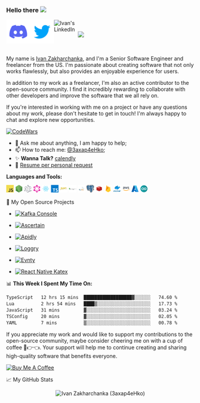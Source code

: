 ### Hello there <img src="https://media.giphy.com/media/hvRJCLFzcasrR4ia7z/giphy.gif" width="25px">

<a href="https://discord.gg/9jzFhng">
  <img align="left" alt="Ivan's Discord" width="64px" src="https://raw.githubusercontent.com/github/explore/80688e429a7d4ef2fca1e82350fe8e3517d3494d/topics/discord/discord.png" />
</a>
<a href="https://twitter.com/3axap4eHko">
  <img align="left" alt="Ivan's Twitter" width="64px" src="https://raw.githubusercontent.com/github/explore/80688e429a7d4ef2fca1e82350fe8e3517d3494d/topics/twitter/twitter.png" />
</a>
<a href="https://www.linkedin.com/in/3axap4eHko/">
  <img align="left" alt="Ivan's LinkedIn" width="64px" src="https://cdn.cdnlogo.com/logos/l/66/linkedin-icon.svg" />
</a>
<br />

![](https://visitor-badge.glitch.me/badge?page_id=3axap4eHko.3axap4eHko)

<br />

My name is [Ivan Zakharchanka](https://zource.dev/), and I'm a Senior Software Engineer and freelancer from the US. I'm passionate about creating software that not only works flawlessly, but also provides an enjoyable experience for users.

In addition to my work as a freelancer, I'm also an active contributor to the open-source community. I find it incredibly rewarding to collaborate with other developers and improve the software that we all rely on.

If you're interested in working with me on a project or have any questions about my work, please don't hesitate to get in touch! I'm always happy to chat and explore new opportunities.

[![CodeWars](https://www.codewars.com/users/3axap4eHko/badges/large)](https://www.codewars.com/users/3axap4eHko)

- 💬 Ask me about anything, I am happy to help;
- 📫 How to reach me: [@3axap4eHko](https://twitter.com/3axap4eHko);
- ✨ **Wanna Talk?** [calendly](https://calendly.com/ivan-z)
- 📝 [Resume per personal request](https://www.linkedin.com/in/3axap4eHko/)

**Languages and Tools:**

<code><img height="20" src="https://raw.githubusercontent.com/github/explore/80688e429a7d4ef2fca1e82350fe8e3517d3494d/topics/javascript/javascript.png"></code>
<code><img height="20" src="https://raw.githubusercontent.com/github/explore/80688e429a7d4ef2fca1e82350fe8e3517d3494d/topics/nodejs/nodejs.png"></code>
<code><img height="20" src="https://raw.githubusercontent.com/github/explore/80688e429a7d4ef2fca1e82350fe8e3517d3494d/topics/electron/electron.png"></code>
<code><img height="20" src="https://raw.githubusercontent.com/github/explore/5c058a388828bb5fde0bcafd4bc867b5bb3f26f3/topics/graphql/graphql.png"></code>
<code><img height="20" src="https://raw.githubusercontent.com/github/explore/80688e429a7d4ef2fca1e82350fe8e3517d3494d/topics/react/react.png"></code>
<code><img height="20" src="https://raw.githubusercontent.com/github/explore/80688e429a7d4ef2fca1e82350fe8e3517d3494d/topics/typescript/typescript.png"></code>
<code><img height="20" src="https://raw.githubusercontent.com/github/explore/80688e429a7d4ef2fca1e82350fe8e3517d3494d/topics/babel/babel.png"></code>
<code><img height="20" src="https://raw.githubusercontent.com/github/explore/80688e429a7d4ef2fca1e82350fe8e3517d3494d/topics/mongodb/mongodb.png"></code>
<code><img height="20" src="https://raw.githubusercontent.com/github/explore/80688e429a7d4ef2fca1e82350fe8e3517d3494d/topics/mysql/mysql.png"></code>
<code><img height="20" src="https://raw.githubusercontent.com/github/explore/80688e429a7d4ef2fca1e82350fe8e3517d3494d/topics/postgresql/postgresql.png"></code>
<code><img height="20" src="https://raw.githubusercontent.com/github/explore/80688e429a7d4ef2fca1e82350fe8e3517d3494d/topics/redis/redis.png"></code>
<code><img height="20" src="https://raw.githubusercontent.com/github/explore/80688e429a7d4ef2fca1e82350fe8e3517d3494d/topics/firebase/firebase.png"></code>
<code><img height="20" src="https://raw.githubusercontent.com/github/explore/80688e429a7d4ef2fca1e82350fe8e3517d3494d/topics/docker/docker.png"></code>
<code><img height="20" src="https://raw.githubusercontent.com/github/explore/80688e429a7d4ef2fca1e82350fe8e3517d3494d/topics/aws/aws.png"></code>
<code><img height="20" src="https://raw.githubusercontent.com/github/explore/80688e429a7d4ef2fca1e82350fe8e3517d3494d/topics/azure/azure.png"></code>
<code><img height="20" src="https://raw.githubusercontent.com/github/explore/80688e429a7d4ef2fca1e82350fe8e3517d3494d/topics/arduino/arduino.png"></code>

💖 My Open Source Projects

 - [![Kafka Console](https://img.shields.io/npm/v/kafka-console.svg?style=for-the-badge&label=Kafka%20Console&logo=github&maxAge=43200)](https://github.com/3axap4eHko/kafka-console)

 - [![Ascertain](https://img.shields.io/npm/v/ascertain.svg?style=for-the-badge&label=Ascertain&logo=github&maxAge=43200)](https://github.com/3axap4eHko/ascertain)

 - [![Apidly](https://img.shields.io/npm/v/apidly.svg?style=for-the-badge&label=Apidly&logo=github&maxAge=43200)](https://github.com/3axap4eHko/apidly)

 - [![Loggry](https://img.shields.io/npm/v/loggry.svg?style=for-the-badge&label=Loggry&logo=github&maxAge=43200)](https://github.com/3axap4eHko/loggry)

 - [![Evnty](https://img.shields.io/npm/v/evnty.svg?style=for-the-badge&label=Evnty&logo=github&maxAge=43200)](https://github.com/3axap4eHko/evnty)

 - [![React Native Katex](https://img.shields.io/npm/v/react-native-katex.svg?style=for-the-badge&label=React%20Native%20Katex&logo=github&maxAge=43200)](https://github.com/3axap4eHko/react-native-katex)


📊 **This Week I Spent My Time On:**
<!--START_SECTION:waka-->

```txt
TypeScript   12 hrs 15 mins  ██████████████████▓░░░░░░   74.60 %
Lua          2 hrs 54 mins   ████▒░░░░░░░░░░░░░░░░░░░░   17.73 %
JavaScript   31 mins         ▓░░░░░░░░░░░░░░░░░░░░░░░░   03.24 %
TSConfig     20 mins         ▓░░░░░░░░░░░░░░░░░░░░░░░░   02.05 %
YAML         7 mins          ▒░░░░░░░░░░░░░░░░░░░░░░░░   00.78 %
```

<!--END_SECTION:waka-->

If you appreciate my work and would like to support my contributions to the open-source community, maybe consider cheering me on with a cup of coffee 🥺👉👈. Your support will help me to continue creating and sharing high-quality software that benefits everyone.

<a href="https://www.buymeacoffee.com/3axap4eHko" target="_blank"><img src="https://cdn.buymeacoffee.com/buttons/v2/default-red.png" alt="Buy Me A Coffee" width="150" ></a>


📈 My GitHub Stats

<p align="center"> <img src="https://github-readme-stats.vercel.app/api?username=3axap4eHko&show_icons=true&theme=gotham" alt="Ivan Zakharchanka (3axap4eHko)" />


